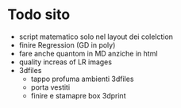 # Todo sito
- script matematico solo nel layout dei colelction
- finire Regression (GD in poly)
- fare anche quantom in MD anziche in html
- quality increas of LR images
- 3dfiles
    - tappo profuma ambienti 3dfiles
    - porta vestiti
    - finire e stamapre box 3dprint